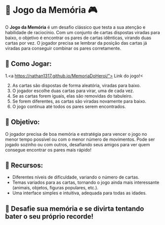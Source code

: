 # 🧠 **Jogo da Memória** 🎮

O **Jogo da Memória** é um desafio clássico que testa a sua atenção e habilidade de raciocínio. Com um conjunto de cartas dispostas viradas para baixo, o objetivo é encontrar os pares de cartas idênticas, virando duas cartas por vez. O jogador precisa se lembrar da posição das cartas já viradas para conseguir combinar os pares corretamente.

## 🔹 **Como Jogar:**
1.<a https://nathan1317.github.io/MemoriaDoHeroi/"> Link do jogo!<

2. As cartas são dispostas de forma aleatória, viradas para baixo.  
3. O jogador escolhe duas cartas para virar, uma de cada vez.  
4. Se as cartas forem iguais, elas são removidas do tabuleiro.  
5. Se forem diferentes, as cartas são viradas novamente para baixo.  
6. O jogo continua até todos os pares serem encontrados.

## 🔑 **Objetivo:**
O jogador precisa de boa memória e estratégia para vencer o jogo no menor tempo possível ou com o menor número de movimentos. Pode ser jogado sozinho ou com outros, desafiando seus amigos para ver quem consegue encontrar os pares mais rápido!

## 💎 **Recursos:**
- Diferentes níveis de dificuldade, variando o número de cartas.  
- Temas variados para as cartas, tornando o jogo ainda mais interessante (animais, objetos, figuras populares, etc.).  
- Uma interface simples e intuitiva, adequada para todas as idades.

## 🎯 **Desafie sua memória e se divirta tentando bater o seu próprio recorde!**
